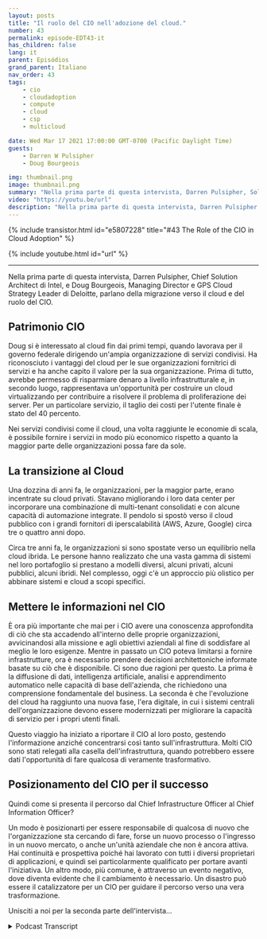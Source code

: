 ```yaml
---
layout: posts
title: "Il ruolo del CIO nell'adozione del cloud."
number: 43
permalink: episode-EDT43-it
has_children: false
lang: it
parent: Episódios
grand_parent: Italiano
nav_order: 43
tags:
    - cio
    - cloudadoption
    - compute
    - cloud
    - csp
    - multicloud

date: Wed Mar 17 2021 17:00:00 GMT-0700 (Pacific Daylight Time)
guests:
    - Darren W Pulsipher
    - Doug Bourgeois

img: thumbnail.png
image: thumbnail.png
summary: "Nella prima parte di questa intervista, Darren Pulsipher, Solution Architect Chief di Intel, e Doug Bourgeois, Direttore Esecutivo, Leader Strategico del Collegamento Cloud, Deloitte, parlano della migrazione verso il cloud e del ruolo del CIO."
video: "https://youtu.be/url"
description: "Nella prima parte di questa intervista, Darren Pulsipher, Solution Architect Chief di Intel, e Doug Bourgeois, Direttore Esecutivo, Leader Strategico del Collegamento Cloud, Deloitte, parlano della migrazione verso il cloud e del ruolo del CIO."
---
```


<div>
{% include transistor.html id="e5807228" title="#43 The Role of the CIO in Cloud Adoption" %}

{% include youtube.html id="url" %}
</div>

---

Nella prima parte di questa intervista, Darren Pulsipher, Chief Solution Architect di Intel, e Doug Bourgeois, Managing Director e GPS Cloud Strategy Leader di Deloitte, parlano della migrazione verso il cloud e del ruolo del CIO.

## Patrimonio CIO

Doug si è interessato al cloud fin dai primi tempi, quando lavorava per il governo federale dirigendo un'ampia organizzazione di servizi condivisi. Ha riconosciuto i vantaggi del cloud per le sue organizzazioni fornitrici di servizi e ha anche capito il valore per la sua organizzazione. Prima di tutto, avrebbe permesso di risparmiare denaro a livello infrastrutturale e, in secondo luogo, rappresentava un'opportunità per costruire un cloud virtualizzando per contribuire a risolvere il problema di proliferazione dei server. Per un particolare servizio, il taglio dei costi per l'utente finale è stato del 40 percento.

Nei servizi condivisi come il cloud, una volta raggiunte le economie di scala, è possibile fornire i servizi in modo più economico rispetto a quanto la maggior parte delle organizzazioni possa fare da sole.

## La transizione al Cloud

Una dozzina di anni fa, le organizzazioni, per la maggior parte, erano incentrate su cloud privati. Stavano migliorando i loro data center per incorporare una combinazione di multi-tenant consolidati e con alcune capacità di automazione integrate. Il pendolo si spostò verso il cloud pubblico con i grandi fornitori di iperscalabilità (AWS, Azure, Google) circa tre o quattro anni dopo.

Circa tre anni fa, le organizzazioni si sono spostate verso un equilibrio nella cloud ibrida. Le persone hanno realizzato che una vasta gamma di sistemi nel loro portafoglio si prestano a modelli diversi, alcuni privati, alcuni pubblici, alcuni ibridi. Nel complesso, oggi c'è un approccio più olistico per abbinare sistemi e cloud a scopi specifici.

## Mettere le informazioni nel CIO

È ora più importante che mai per i CIO avere una conoscenza approfondita di ciò che sta accadendo all'interno delle proprie organizzazioni, avvicinandosi alla missione e agli obiettivi aziendali al fine di soddisfare al meglio le loro esigenze. Mentre in passato un CIO poteva limitarsi a fornire infrastrutture, ora è necessario prendere decisioni architettoniche informate basate su ciò che è disponibile. Ci sono due ragioni per questo. La prima è la diffusione di dati, intelligenza artificiale, analisi e apprendimento automatico nelle capacità di base dell'azienda, che richiedono una comprensione fondamentale del business. La seconda è che l'evoluzione del cloud ha raggiunto una nuova fase, l'era digitale, in cui i sistemi centrali dell'organizzazione devono essere modernizzati per migliorare la capacità di servizio per i propri utenti finali.

Questo viaggio ha iniziato a riportare il CIO al loro posto, gestendo l'informazione anziché concentrarsi così tanto sull'infrastruttura. Molti CIO sono stati relegati alla casella dell'infrastruttura, quando potrebbero essere dati l'opportunità di fare qualcosa di veramente trasformativo.

## Posizionamento del CIO per il successo

Quindi come si presenta il percorso dal Chief Infrastructure Officer al Chief Information Officer?

Un modo è posizionarti per essere responsabile di qualcosa di nuovo che l'organizzazione sta cercando di fare, forse un nuovo processo o l'ingresso in un nuovo mercato, o anche un'unità aziendale che non è ancora attiva. Hai continuità e prospettiva poiché hai lavorato con tutti i diversi proprietari di applicazioni, e quindi sei particolarmente qualificato per portare avanti l'iniziativa. Un altro modo, più comune, è attraverso un evento negativo, dove diventa evidente che il cambiamento è necessario. Un disastro può essere il catalizzatore per un CIO per guidare il percorso verso una vera trasformazione.

Unisciti a noi per la seconda parte dell'intervista...



<details>
<summary> Podcast Transcript </summary>

<p></p>

</details>
